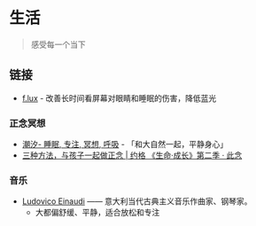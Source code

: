 # 生活

> 感受每一个当下

## 链接

- [f.lux](https://justgetflux.com/) - 改善长时间看屏幕对眼睛和睡眠的伤害，降低蓝光

### 正念冥想

- [潮汐- 睡眠, 专注, 冥想, 呼吸](https://tide.fm/) - 「和大自然一起，平静身心」
- [三种方法，与孩子一起做正念 | 约格 《生命·成长》第二季 · 此念](https://www.bilibili.com/video/BV1uT4y1T74A)

### 音乐

- [Ludovico Einaudi](https://zh.wikipedia.org/wiki/%E5%8D%A2%E5%A4%9A%E7%BB%B4%E7%A7%91%C2%B7%E4%BC%8A%E8%AF%BA%E7%AC%AC) —— 意大利当代古典主义音乐作曲家、钢琴家。
    - 大都偏舒缓、平静，适合放松和专注